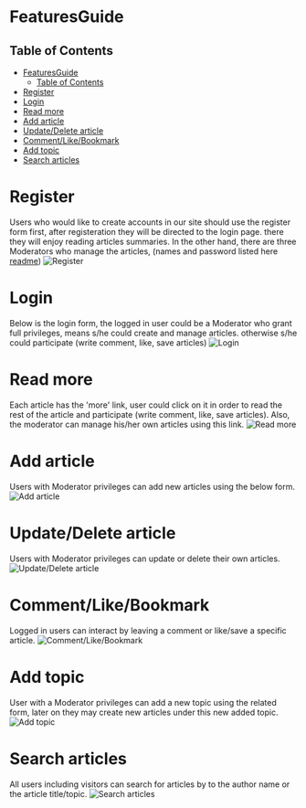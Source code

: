 # FeaturesGuide

## Table of Contents

- [FeaturesGuide](#featuresguide)
  - [Table of Contents](#table-of-contents)
- [Register](#register)
- [Login](#login)
- [Read more](#read-more)
- [Add article](#add-article)
- [Update/Delete article](#updatedelete-article)
- [Comment/Like/Bookmark](#commentlikebookmark)
- [Add topic](#add-topic)
- [Search articles](#search-articles)


# Register
Users who would like to create accounts in our site should use the register form first, 
after registeration they will be directed to the login page.
there they will enjoy reading articles summaries.
In the other hand, there are three Moderators who manage the articles,
(names and password listed here [readme](README.md))
![Register](https://res.cloudinary.com/nazek/image/upload/v1690834782/readme/Register.png)

# Login
Below is the login form, the logged in user could be  a Moderator who grant full privileges, means s/he could create and manage articles. 
otherwise s/he could participate (write comment, like, save articles)
![Login](https://res.cloudinary.com/nazek/image/upload/v1690834782/readme/login.png)


# Read more
Each article has the 'more' link, user could click on it in order to read the rest of the article and participate (write comment, like, save articles).
Also, the moderator can manage his/her own articles using this link.
![Read more](https://res.cloudinary.com/nazek/image/upload/v1690834783/readme/read-more.png)

# Add article
Users with Moderator privileges can add new articles using the below form.
![Add article](https://res.cloudinary.com/nazek/image/upload/v1690834783/readme/add-article.png)

# Update/Delete article
Users with Moderator privileges can update or delete their own articles.
![Update/Delete article](https://res.cloudinary.com/nazek/image/upload/v1690834783/readme/update-delete.png)

# Comment/Like/Bookmark
Logged in users can interact by leaving a comment or like/save a specific article.
![Comment/Like/Bookmark](https://res.cloudinary.com/nazek/image/upload/v1690834783/readme/comment-like-bookmark.png)

# Add topic
User with a Moderator privileges can add a new topic using the related form, later on they may create new articles under this new added topic.
![Add topic](https://res.cloudinary.com/nazek/image/upload/v1690834783/readme/add-topic.png)

# Search articles
All users including visitors can search for articles by to the author name or the article title/topic.
![Search articles](https://res.cloudinary.com/nazek/image/upload/v1690834783/readme/search.png)